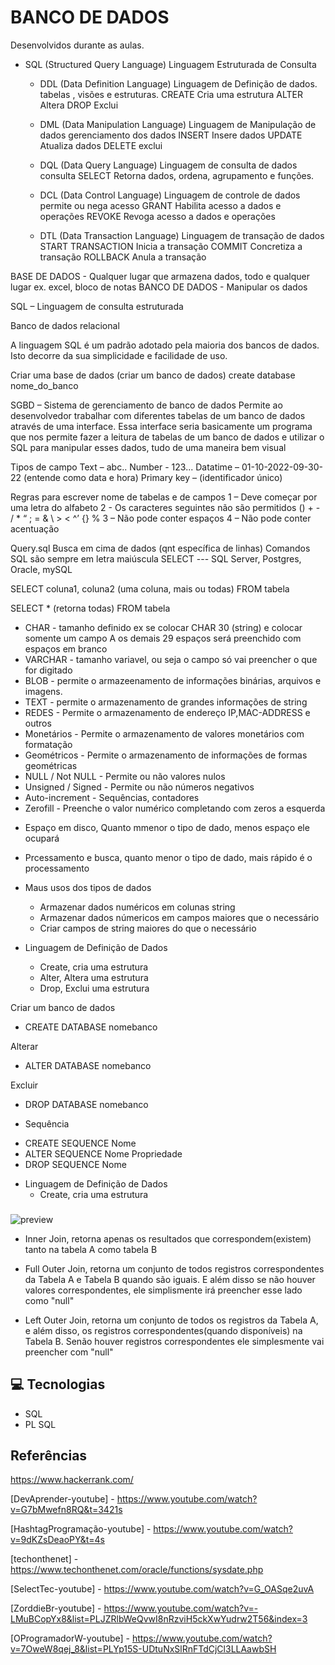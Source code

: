 # BANCO DE DADOS 

Desenvolvidos durante as aulas.

- SQL (Structured Query Language) Linguagem Estruturada de Consulta
    - DDL (Data Definition Language) Linguagem de Definição de dados.
      tabelas , visões e estruturas. 
      CREATE Cria uma estrutura
      ALTER Altera
      DROP Exclui  

    - DML (Data Manipulation Language) Linguagem de Manipulação de dados
     gerenciamento dos dados
     INSERT Insere dados
     UPDATE Atualiza dados
     DELETE exclui

    - DQL (Data Query Language) Linguagem de consulta de dados
        consulta
        SELECT Retorna dados, ordena, agrupamento e funções.

    - DCL (Data Control Language) Linguagem de controle de dados
      permite ou nega acesso
      GRANT Habilita acesso a dados e operações
      REVOKE Revoga acesso a dados e operações

    - DTL (Data Transaction Language) Linguagem de transação de dados
      START TRANSACTION Inicia a transação
      COMMIT Concretiza a transação 
      ROLLBACK Anula a transação



BASE DE DADOS - Qualquer lugar que armazena dados, todo e qualquer lugar ex. excel, bloco de notas
BANCO DE DADOS - Manipular os dados

SQL – Linguagem de consulta estruturada 

Banco de dados relacional

A linguagem SQL é um padrão adotado pela maioria dos bancos de dados. Isto decorre da sua simplicidade e facilidade de uso.

Criar uma base de dados (criar um banco de dados)
create database nome_do_banco


SGBD – Sistema de gerenciamento de banco de dados 
Permite ao desenvolvedor trabalhar com diferentes tabelas de um banco de dados através de uma interface. Essa interface seria basicamente um programa que nos permite fazer a leitura de tabelas de um banco de dados e utilizar o SQL para manipular esses dados, tudo de uma maneira bem visual 

Tipos de campo
Text – abc..
Number - 123...
Datatime – 01-10-2022-09-30-22 (entende como data e hora)
Primary key –  (identificador único)

Regras para escrever nome de tabelas e de campos
1 – Deve começar por uma letra do alfabeto 
2 - Os caracteres seguintes não são permitidos () + - / * “ ; = & \ > < ^’ {} % 
3 – Não pode conter espaços 
4 – Não pode conter acentuação 

Query.sql 
Busca em cima de dados (qnt específica de linhas) 
Comandos SQL são sempre em letra maiúscula 
SELECT
--- SQL Server, Postgres, Oracle, mySQL

SELECT coluna1, coluna2 (uma coluna, mais ou todas) 
FROM tabela

SELECT * (retorna todas)
FROM tabela


- CHAR - tamanho definido ex se colocar CHAR 30 (string) e colocar somente um campo A os demais 29 espaços será preenchido com espaços em branco 
- VARCHAR - tamanho variavel, ou seja o campo só vai preencher o que for digitado
- BLOB - permite o armazeenamento de informações binárias, arquivos e imagens.
- TEXT - permite o armazenamento de grandes informações de string 
- REDES - Permite o armazenamento de endereço IP,MAC-ADDRESS e outros
- Monetários - Permite o armazenamento de valores monetários com formatação 
- Geométricos - Permite o armazenamento de informações de formas geométricas 
- NULL / Not NULL - Permite ou não valores nulos 
- Unsigned / Signed - Permite ou não números negativos
- Auto-increment - Sequências, contadores 
- Zerofill - Preenche o valor numérico completando com zeros a esquerda


* Espaço em disco, Quanto mmenor o tipo de dado, menos espaço ele ocupará
* Prcessamento e busca, quanto menor o tipo de dado, mais rápido é o processamento

* Maus usos dos tipos de dados
    - Armazenar dados numéricos em colunas string
    - Armazenar dados númericos em campos maiores que o necessário
    - Criar campos de string maiores do que o necessário

* Linguagem de Definição de Dados
  - Create, cria uma estrutura
  - Alter, Altera uma estrutura
  - Drop, Exclui uma estrutura


Criar um banco de dados
- CREATE DATABASE nomebanco

Alterar
- ALTER DATABASE nomebanco

Excluir
- DROP DATABASE nomebanco

* Sequência
- CREATE SEQUENCE Nome
- ALTER SEQUENCE Nome Propriedade
- DROP SEQUENCE Nome


* Linguagem de Definição de Dados
  - Create, cria uma estrutura












### 

![preview](./.github/preview.png) 

- Inner Join, retorna apenas os resultados que correspondem(existem) tanto na tabela A como tabela B

- Full Outer Join, retorna um conjunto de todos registros correspondentes da Tabela A e Tabela B quando são iguais. E além disso se não houver valores correspondentes, ele simplismente irá preencher esse lado como "null"

- Left Outer Join, retorna um conjunto de todos os registros da Tabela A, e além disso, os registros correspondentes(quando disponíveis) na Tabela B. Senão houver registros correspondentes ele simplesmente vai preencher com "null"



## 💻 Tecnologias

- SQL
- PL SQL


## Referências

https://www.hackerrank.com/

[DevAprender-youtube] - https://www.youtube.com/watch?v=G7bMwefn8RQ&t=3421s

[HashtagProgramação-youtube] - https://www.youtube.com/watch?v=9dKZsDeaoPY&t=4s

[techonthenet] - https://www.techonthenet.com/oracle/functions/sysdate.php

[SelectTec-youtube] - https://www.youtube.com/watch?v=G_OASqe2uvA

[ZorddieBr-youtube] - https://www.youtube.com/watch?v=-LMuBCopYx8&list=PLJZRlbWeQvwI8nRzviH5ckXwYudrw2T56&index=3

[OProgramadorW-youtube] - https://www.youtube.com/watch?v=7OweW8qej_8&list=PLYp15S-UDtuNxSlRnFTdCjCl3LLAawbSH



